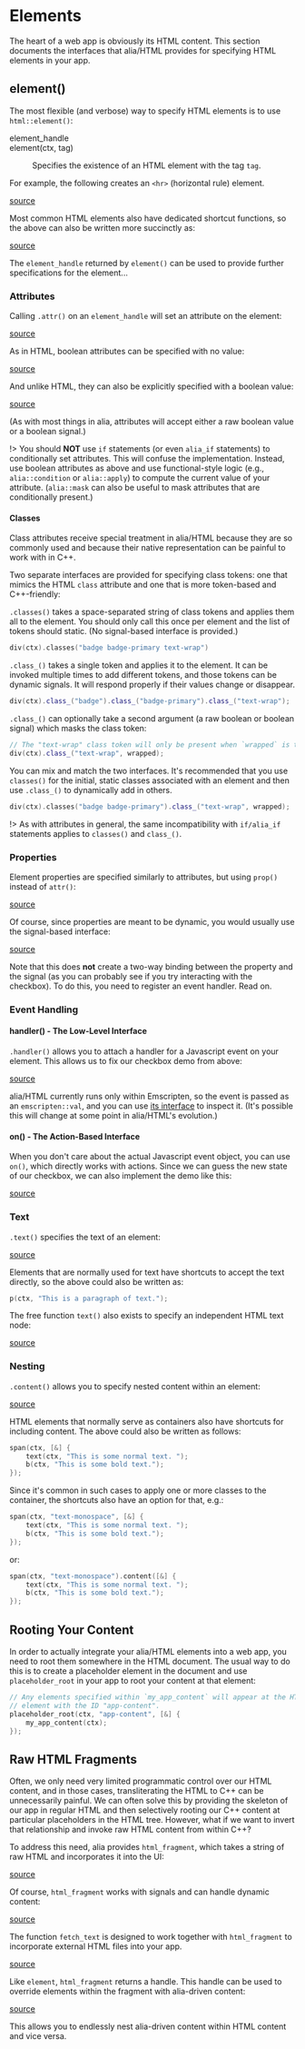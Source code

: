Elements
========

<script>
    init_alia_demos(['basic-element', 'element-attribute',
        'valueless-element-attribute', 'boolean-element-attribute',
        'simple-element-property', 'dynamic-element-property',
        'element-handler', 'element-action',
        'element-text', 'element-text-node',
        'element-content',
        'simple-html-fragment', 'dynamic-html-fragment',
        'fetched-html-fragment', 'overridden-html-fragment']);
</script>

The heart of a web app is obviously its HTML content. This section documents
the interfaces that alia/HTML provides for specifying HTML elements in your
app.

element()
---------

The most flexible (and verbose) way to specify HTML elements is to use
`html::element()`:

<dl>

<dt>element_handle<br>element(ctx, tag)</dt><dd>

Specifies the existence of an HTML element with the tag `tag`.

</dd>

</dl>

For example, the following creates an `<hr>` (horizontal rule) element.

[source](elements.cpp ':include :fragment=basic-element')

<div class="demo-panel">
<div id="basic-element"></div>
</div>

Most common HTML elements also have dedicated shortcut functions, so the above
can also be written more succinctly as:

[source](elements.cpp ':include :fragment=shorter-basic-element')

The `element_handle` returned by `element()` can be used to provide further
specifications for the element...

### Attributes

Calling `.attr()` on an `element_handle` will set an attribute on the element:

[source](elements.cpp ':include :fragment=element-attribute')

<div class="demo-panel">
<div id="element-attribute"></div>
</div>

As in HTML, boolean attributes can be specified with no value:

[source](elements.cpp ':include :fragment=valueless-element-attribute')

<div class="demo-panel">
<div id="valueless-element-attribute"></div>
</div>

And unlike HTML, they can also be explicitly specified with a boolean value:

[source](elements.cpp ':include :fragment=boolean-element-attribute')

<div class="demo-panel">
<div id="boolean-element-attribute"></div>
</div>

(As with most things in alia, attributes will accept either a raw boolean value
or a boolean signal.)

!> You should **NOT** use `if` statements (or even `alia_if` statements) to
   conditionally set attributes. This will confuse the implementation. Instead,
   use boolean attributes as above and use functional-style logic (e.g.,
   `alia::condition` or `alia::apply`) to compute the current value of your
   attribute. (`alia::mask` can also be useful to mask attributes that are
   conditionally present.)

#### Classes

Class attributes receive special treatment in alia/HTML because they are so
commonly used and because their native representation can be painful to work
with in C++.

Two separate interfaces are provided for specifying class tokens: one that
mimics the HTML `class` attribute and one that is more token-based and
C++-friendly:

`.classes()` takes a space-separated string of class tokens and applies them
all to the element. You should only call this once per element and the list of
tokens should static. (No signal-based interface is provided.)

```cpp
div(ctx).classes("badge badge-primary text-wrap")
```

`.class_()` takes a single token and applies it to the element. It can be
invoked multiple times to add different tokens, and those tokens can be dynamic
signals. It will respond properly if their values change or disappear.

```cpp
div(ctx).class_("badge").class_("badge-primary").class_("text-wrap");
```

`.class_()` can optionally take a second argument (a raw boolean or boolean
signal) which masks the class token:

```cpp
// The "text-wrap" class token will only be present when `wrapped` is true.
div(ctx).class_("text-wrap", wrapped);
```

You can mix and match the two interfaces. It's recommended that you use
`classes()` for the initial, static classes associated with an element and then
use `.class_()` to dynamically add in others.

```cpp
div(ctx).classes("badge badge-primary").class_("text-wrap", wrapped);
```

!> As with attributes in general, the same incompatibility with `if/alia_if`
   statements applies to `classes()` and `class_()`.

### Properties

Element properties are specified similarly to attributes, but using `prop()`
instead of `attr()`:

[source](elements.cpp ':include :fragment=simple-element-property')

<div class="demo-panel">
<div id="simple-element-property"></div>
</div>

Of course, since properties are meant to be dynamic, you would usually use the
signal-based interface:

[source](elements.cpp ':include :fragment=dynamic-element-property')

<div class="demo-panel">
<div id="dynamic-element-property"></div>
</div>

Note that this does **not** create a two-way binding between the property and
the signal (as you can probably see if you try interacting with the checkbox).
To do this, you need to register an event handler. Read on.

### Event Handling

#### handler() - The Low-Level Interface

`.handler()` allows you to attach a handler for a Javascript event on your
element. This allows us to fix our checkbox demo from above:

[source](elements.cpp ':include :fragment=element-handler')

<div class="demo-panel">
<div id="element-handler"></div>
</div>

alia/HTML currently runs only within Emscripten, so the event is passed as an
`emscripten::val`, and you can use [its
interface](https://emscripten.org/docs/api_reference/val.h.html) to inspect it.
(It's possible this will change at some point in alia/HTML's evolution.)

#### on() - The Action-Based Interface

When you don't care about the actual Javascript event object, you can use
`on()`, which directly works with actions. Since we can guess the new state of
our checkbox, we can also implement the demo like this:

[source](elements.cpp ':include :fragment=element-action')

<div class="demo-panel">
<div id="element-action"></div>
</div>

### Text

`.text()` specifies the text of an element:

[source](elements.cpp ':include :fragment=element-text')

<div class="demo-panel">
<div id="element-text"></div>
</div>

Elements that are normally used for text have shortcuts to accept the text
directly, so the above could also be written as:

```cpp
p(ctx, "This is a paragraph of text.");
```

The free function `text()` also exists to specify an independent HTML text
node:

[source](elements.cpp ':include :fragment=element-text-node')

<div class="demo-panel">
<div id="element-text-node"></div>
</div>

### Nesting

`.content()` allows you to specify nested content within an element:

[source](elements.cpp ':include :fragment=element-content')

<div class="demo-panel">
<div id="element-content"></div>
</div>

HTML elements that normally serve as containers also have shortcuts for
including content. The above could also be written as follows:

```cpp
span(ctx, [&] {
    text(ctx, "This is some normal text. ");
    b(ctx, "This is some bold text.");
});
```

Since it's common in such cases to apply one or more classes to the container,
the shortcuts also have an option for that, e.g.:

```cpp
span(ctx, "text-monospace", [&] {
    text(ctx, "This is some normal text. ");
    b(ctx, "This is some bold text.");
});
```

or:

```cpp
span(ctx, "text-monospace").content([&] {
    text(ctx, "This is some normal text. ");
    b(ctx, "This is some bold text.");
});
```

Rooting Your Content
--------------------

In order to actually integrate your alia/HTML elements into a web app, you need
to root them somewhere in the HTML document. The usual way to do this is to
create a placeholder element in the document and use `placeholder_root` in your
app to root your content at that element:

```cpp
// Any elements specified within `my_app_content` will appear at the HTML
// element with the ID "app-content".
placeholder_root(ctx, "app-content", [&] {
    my_app_content(ctx);
});
```

Raw HTML Fragments
------------------

Often, we only need very limited programmatic control over our HTML content,
and in those cases, transliterating the HTML to C++ can be unnecessarily
painful. We can often solve this by providing the skeleton of our app in
regular HTML and then selectively rooting our C++ content at particular
placeholders in the HTML tree. However, what if we want to invert that
relationship and invoke raw HTML content from within C++?

To address this need, alia provides `html_fragment`, which takes a string of
raw HTML and incorporates it into the UI:

[source](elements.cpp ':include :fragment=simple-html-fragment')

<div class="demo-panel">
<div id="simple-html-fragment"></div>
</div>

Of course, `html_fragment` works with signals and can handle dynamic content:

[source](elements.cpp ':include :fragment=dynamic-html-fragment')

<div class="demo-panel">
<div id="dynamic-html-fragment"></div>
</div>

The function `fetch_text` is designed to work together with `html_fragment` to
incorporate external HTML files into your app.

[source](elements.cpp ':include :fragment=fetched-html-fragment')

<div class="demo-panel">
<div id="fetched-html-fragment"></div>
</div>

Like `element`, `html_fragment` returns a handle. This handle can be used to
override elements within the fragment with alia-driven content:

[source](elements.cpp ':include :fragment=overridden-html-fragment')

<div class="demo-panel">
<div id="overridden-html-fragment"></div>
</div>

This allows you to endlessly nest alia-driven content within HTML content and
vice versa.
